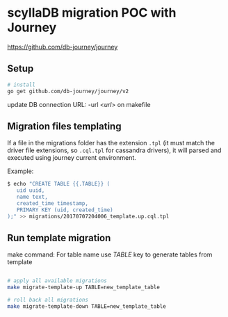 # scyllaDB migration POC with Journey

https://github.com/db-journey/journey

## Setup
```bash
# install
go get github.com/db-journey/journey/v2
```
update DB connection URL:  -url <*url*> on makefile

## Migration files templating
If a file in the migrations folder has the extension `.tpl` (it must match the driver file extensions, so `.cql.tpl` for cassandra drivers), it will parsed and executed using journey current environment.

Example:

```bash
$ echo "CREATE TABLE {{.TABLE}} (
   uid uuid,
   name text,
   created_time timestamp,
   PRIMARY KEY (uid, created_time)
);" >> migrations/20170707204006_template.up.cql.tpl
```

## Run template migration 

make command:  For table name use *TABLE* key to generate tables from template

```bash

# apply all available migrations
make migrate-template-up TABLE=new_template_table

# roll back all migrations
make migrate-template-down TABLE=new_template_table

```